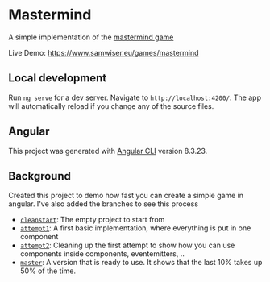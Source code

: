 # Mastermind

A simple implementation of the [mastermind game](<https://en.wikipedia.org/wiki/Mastermind_(board_game)>)

Live Demo: https://www.samwiser.eu/games/mastermind

## Local development

Run `ng serve` for a dev server. Navigate to `http://localhost:4200/`. The app will automatically reload if you change any of the source files.

## Angular

This project was generated with [Angular CLI](https://github.com/angular/angular-cli) version 8.3.23.

## Background

Created this project to demo how fast you can create a simple game in angular. I've also added the branches to see this process
- [`cleanstart`](https://github.com/Samjayyy/mastermind/tree/cleanstart): The empty project to start from
- [`attempt1`](https://github.com/Samjayyy/mastermind/tree/attempt1): A first basic implementation, where everything is put in one component
- [`attempt2`](https://github.com/Samjayyy/mastermind/tree/attempt2): Cleaning up the first attempt to show how you can use components inside components, eventemitters, ..
- [`master`](https://github.com/Samjayyy/mastermind/): A version that is ready to use. It shows that the last 10% takes up 50% of the time.
